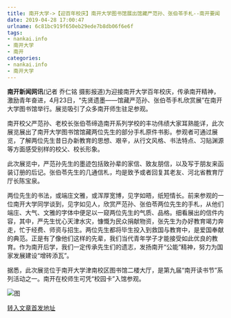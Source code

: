 ```yaml
---
title: 南开大学->【迎百年校庆】南开大学图书馆展出馆藏严范孙、张伯苓手札--南开要闻 | nankai.info
date: 2019-04-28 17:00:47
urlname: 6c81bc919f650eb29ede7b8db06f6e6f
tags: 
- nankai.info
- 南开大学
- 南开
categories:
- nankai.info
- 南开大学
---
```


**南开新闻网讯**(记者 乔仁铭 摄影报道)为迎接南开大学百年校庆，传承南开精神，激励青年奋进，4月23日，“先贤遗墨——馆藏严范孙、张伯苓手札欣赏展”在南开大学图书馆举行。展览吸引了众多南开师生驻足参观。

南开校父严范孙、老校长张伯苓缔造南开系列学校的丰功伟绩大家耳熟能详，此次展览展出了南开大学图书馆馆藏两位先生的部分手札原件书影。参观者可通过展览，了解两位先生昔日办新教育的思想、艰辛，从行文风格、书法特点、习贴渊源等方面感受别样的校父、校长形象。

此次展览中，严范孙先生的墨迹包括致孙辈的家信、致友朋信，以及写于朋友来函装订册的后记。张伯苓先生的几通信札，均是致予或者回复其老友、河北省教育厅厅长陈宝泉。

两位先生的书法，或端庄文雅，或浑厚宽博，见字如晤，纸短情长。前来参观的一位南开大学同学谈到，见字如见人，欣赏严范孙、张伯苓两位先生的手札，从他们端庄、大气、文雅的字体中便足以一窥两位先生的气质、品格。细看展出的信件内容，其中，严先生忧心天津水灾，慷慨为民众捐献物资，张先生为办好教育竭力奔走，忙于经费、师资与招生。两位先生都将毕生投入到救国与教育中，是爱国奉献的典范。正是有了像他们这样的先辈，我们当代青年学子才能接受如此优良的教育。作为南开后学，我们一定传承先生们的遗志，发扬南开“公能”精神，努力为国家发展建设“增砖添瓦”。

据悉，此次展览位于南开大学津南校区图书馆二楼大厅，是第九届“南开读书节”系列活动之一。南开在校师生可凭“校园卡”入馆参观。

![图](http://news.nankai.edu.cn/pic/0/00/35/07/350744_630817.jpg)

[转入文章首发地址](http://news.nankai.edu.cn/nkyw/system/2019/04/24/000446754.shtml)